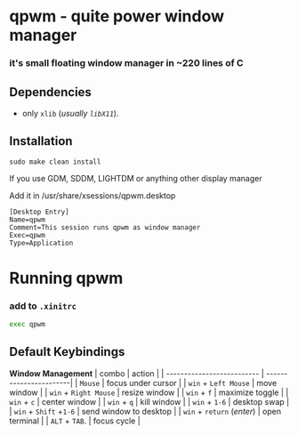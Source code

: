 # qpwm - quite power window manager
### it's small floating window manager in ~220 lines of C
## Dependencies
- only `xlib` (*usually `libX11`*).
## Installation
```fish
sudo make clean install
```
If you use GDM, SDDM, LIGHTDM оr anything other display manager

Add it in /usr/share/xsessions/qpwm.desktop 
```
[Desktop Entry]
Name=qpwm
Comment=This session runs qpwm as window manager
Exec=qpwm
Type=Application
```
# Running qpwm
### add to `.xinitrc`
```bash
exec qpwm
```
## Default Keybindings
**Window Management**
| combo                      | action                 |
| -------------------------- | -----------------------|
| `Mouse`                    | focus under cursor     |
| `win` + `Left Mouse`       | move window            |
| `win` + `Right Mouse`      | resize window          |
| `win` + `f`                | maximize toggle        |
| `win` + `c`                | center window          |
| `win` + `q`                | kill window            |
| `win` + `1-6`              | desktop swap           |
| `win` + `Shift` +`1-6`     | send window to desktop |
| `win` + `return` (*enter*) | open terminal          |
| `ALT` + `TAB`.             | focus cycle            |


